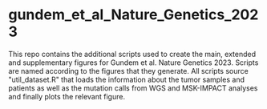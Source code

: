 # gundem_et_al_Nature_Genetics_2023
This repo contains the additional scripts used to create the main, extended and supplementary figures for Gundem et al. Nature Genetics 2023. Scripts are named according to the figures that they generate. All scripts source "util_dataset.R" that loads the information about the tumor samples and patients as well as the mutation calls from WGS and MSK-IMPACT analyses and finally plots the relevant figure.
